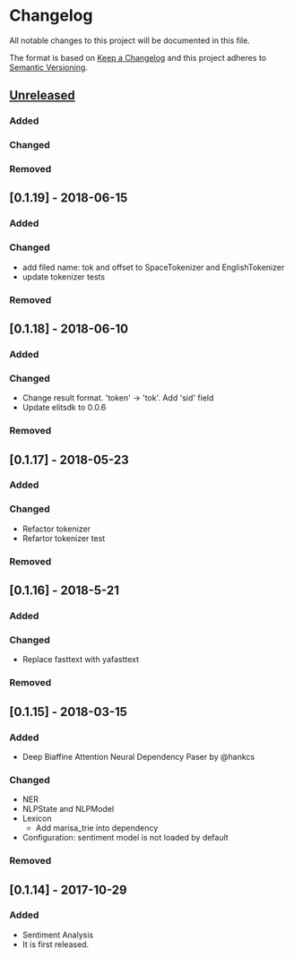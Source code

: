 # Changelog
All notable changes to this project will be documented in this file.

The format is based on [Keep a Changelog](http://keepachangelog.com/en/1.0.0/)
and this project adheres to [Semantic Versioning](http://semver.org/spec/v2.0.0.html).

## [Unreleased]
### Added
### Changed
### Removed

## [0.1.19] - 2018-06-15
### Added
### Changed
- add filed name: tok and offset to SpaceTokenizer and EnglishTokenizer
- update tokenizer tests
### Removed

## [0.1.18] - 2018-06-10
### Added
### Changed
- Change result format. 'token' -> 'tok'. Add 'sid' field
- Update elitsdk to 0.0.6
### Removed

## [0.1.17] - 2018-05-23
### Added
### Changed
- Refactor tokenizer
- Refartor tokenizer test
### Removed

## [0.1.16] - 2018-5-21
### Added
### Changed
- Replace fasttext with yafasttext
### Removed

## [0.1.15] - 2018-03-15
### Added
- Deep Biaffine Attention Neural Dependency Paser by @hankcs
### Changed
- NER
- NLPState and NLPModel
- Lexicon
    - Add marisa_trie into dependency
- Configuration: sentiment model is not loaded by default
### Removed

## [0.1.14] - 2017-10-29
### Added
- Sentiment Analysis
- It is first released.


[Unreleased]: https://github.com/elitcloud/elit/compare/0.1.6...HEAD
[0.1.5]: https://github.com/elitcloud/elit/compare/0.1.5...0.1.6
[0.1.4]: https://github.com/elitcloud/elit/compare/0.1.4...0.1.5